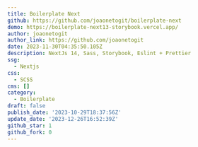 ```yaml
---
title: Boilerplate Next
github: https://github.com/joaonetogit/boilerplate-next
demo: https://boilerplate-next13-storybook.vercel.app/
author: joaonetogit
author_link: https://github.com/joaonetogit
date: 2023-11-30T04:35:50.105Z
description: NextJs 14, Sass, Storybook, Eslint + Prettier
ssg:
  - Nextjs
css:
  - SCSS
cms: []
category:
  - Boilerplate
draft: false
publish_date: '2023-10-29T18:37:56Z'
update_date: '2023-12-26T16:52:39Z'
github_star: 1
github_fork: 0
---
```

